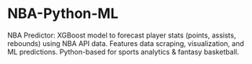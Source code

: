 # NBA-Python-ML
NBA Predictor: XGBoost model to forecast player stats (points, assists, rebounds) using NBA API data. Features data scraping, visualization, and ML predictions. Python-based for sports analytics &amp; fantasy basketball. 
